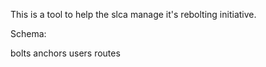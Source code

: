 This is a tool to help the slca manage it's rebolting initiative. 

Schema: 

  bolts
  anchors
  users
  routes


